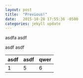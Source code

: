 ```yaml
---
layout: post
title:  "Previous!"
date:   2015-10-28 17:55:36 -0500
categories: jekyll update
---
```


asdfa
asdf

asdf
asdf

asdf  | asdf | qwer
----  | ---- | ----
1     | 5    | 6


[jekyll-docs]: http://jekyllrb.com/docs/home
[jekyll-gh]:   https://github.com/jekyll/jekyll
[jekyll-talk]: https://talk.jekyllrb.com/
